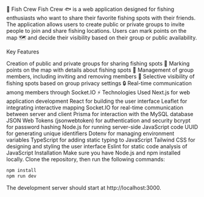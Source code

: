 🎣 Fish Crew
Fish Crew 🐟 is a web application designed for fishing enthusiasts who want to share their favorite fishing spots with their friends.
The application allows users to create public or private groups to invite people to join and share fishing locations.
Users can mark points on the map 🗺️ and decide their visibility based on their group or public availability.

Key Features

Creation of public and private groups for sharing fishing spots 🐠
Marking points on the map with details about fishing spots 📍
Management of group members, including inviting and removing members 👥
Selective visibility of fishing spots based on group privacy settings 🔒
Real-time communication among members through Socket.IO ⚡
Technologies Used
Next.js for web application development
React for building the user interface
Leaflet for integrating interactive mapping
Socket.IO for real-time communication between server and client
Prisma for interaction with the MySQL database
JSON Web Tokens (jsonwebtoken) for authentication and security
bcrypt for password hashing
Node.js for running server-side JavaScript code
UUID for generating unique identifiers
Dotenv for managing environment variables
TypeScript for adding static typing to JavaScript
Tailwind CSS for designing and styling the user interface
Eslint for static code analysis of JavaScript
Installation
Make sure you have Node.js and npm installed locally. Clone the repository, then run the following commands:

```bash
npm install
npm run dev
```
The development server should start at http://localhost:3000.


